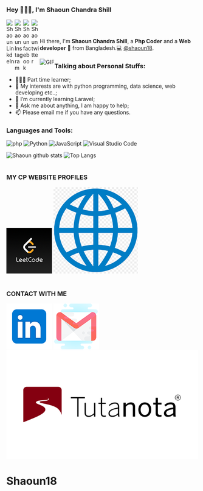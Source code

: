 ### Hey 👋👋👋, I'm Shaoun Chandra Shill

<a href="https://www.linkedin.com/in/shaoun-chandra-shill-56233b165/">
  <img align="left" alt="Shaoun LinkdeIn" width="22px" src="https://cdn.jsdelivr.net/npm/simple-icons@v3/icons/linkedin.svg" />
</a>
<a href="https://www.instagram.com/shaounchandrashill/">
  <img align="left" alt="Shaoun Instagram" width="22px" src="https://cdn.jsdelivr.net/npm/simple-icons@v3/icons/instagram.svg" />
</a>
<a href="https://www.facebook.com/shaounchandrashill">
  <img align="left" alt="Shaoun facebook" width="22px" src="https://cdn.jsdelivr.net/npm/simple-icons@v3/icons/facebook.svg" />
</a>
<a href="https://www.twitter.com/shaoun_shill">
  <img align="left" alt="Shaoun twitter" width="22px" src="https://cdn.jsdelivr.net/npm/simple-icons@v3/icons/twitter.svg" />
</a>

<br />
<br />

Hi there, I'm **Shaoun Chandra Shill**, a **Php Coder** and a **Web developer** 🚀 from Bangladesh.💻 [@shaoun18](https://github.com/shaoun18).

  <img align="left" alt="GIF" src="https://i.pinimg.com/originals/e4/26/70/e426702edf874b181aced1e2fa5c6cde.gif" />

### Talking about Personal Stuffs:

- 👨🏽‍💻 Part time learner; 
- 🤔 My interests are with python programming, data science, web developing etc..;
- 💼 I’m currently learning Laravel;
- 💬 Ask me about anything, I am happy to help;
- 📫 Please email me if you have any questions.

### Languages and Tools:

![php](https://img.shields.io/badge/-php-orange)
![Python](https://img.shields.io/badge/Python-3776AB?style=flat-square&logo=Python&logoColor=white)
![JavaScript](https://img.shields.io/badge/JavaScript-F7DF1E?style=flat-square&logo=JavaScript&logoColor=white)
![Visual Studio Code](https://img.shields.io/badge/Visual_Studio_Code-007ACC?style=flat-square&logo=Visual-Studio-Code&logoColor=white)

<!--
**shaoun18/shaoun18** is a ✨ _special_ ✨ repository because its `README.md` (this file) appears on your GitHub profile.

Here are some ideas to get you started:

- 🔭 I’m currently working on ...
- 🌱 I’m currently learning ...
- 👯 I’m looking to collaborate on ...
- 🤔 I’m looking for help with ...
- 💬 Ask me about ...
- 📫 How to reach me: ...
- 😄 Pronouns: ...
- ⚡ Fun fact: ...
-->


![Shaoun github stats](https://github-readme-stats.vercel.app/api?username=shaoun18&show_icons=true&theme=tokyonight&count_private=true)
![Top Langs](https://github-readme-stats.vercel.app/api/top-langs/?username=shaoun18&layout=compact)

#

### MY CP WEBSITE PROFILES
[![LeetCode](icons/leetcode.png)](https://leetcode.com/Shaoun20/)
[![Web](icons/web.png)](https://programmershaoun.com)

#

### CONTACT WITH ME

[![LINKEDIN](icons/linkedin.png)](https://www.linkedin.com/in/shaoun-chandra-shill-56233b165/)
[![GMAIL](icons/gmail.png)](mailto:)
[![Tutanota](icons/tutanota.png)](mailto:)



# Shaoun18
